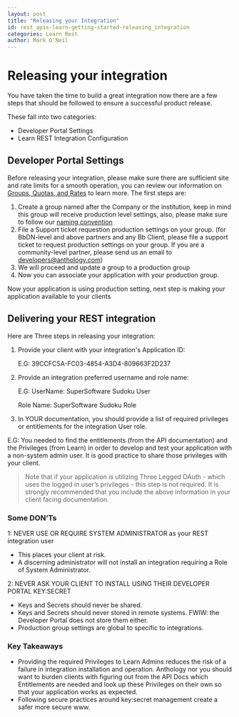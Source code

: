 ```yaml
---
layout: post
title: "Releasing your Integration"
id: rest_apis-learn-getting-started-releasing_integration
categories: Learn Rest
author: Mark O'Neil
---
```


# Releasing your integration

You have taken the time to build a great integration now there are a few steps that should be followed to ensure a successful product release.

These fall into two categories:

  - Developer Portal Settings
  - Learn REST Integration Configuration

## Developer Portal Settings

Before releasing your integration, please make sure there are sufficient site and rate limits for a smooth operation, you can review our information on [Groups, Quotas, and Rates](../Admin/groups-quotas-rates.md) to learn more. The first steps are:

1. Create a group named after the Company or the institution, keep in mind this group will receive production level settings, also, please make sure to follow our <a href="https://docs.anthology.com/REST APIs/Learn/Admin/groups-quotas-rates#production-groups" target="_top">naming convention</a>
2. File a Support ticket requestion production settings on your group. (for BbDN-level and above partners and any Bb Client, please file a support ticket to request production settings on your group. If you are a community-level partner, please send us an email to developers@anthology.com)  
3. We will proceed and update a group to a production group
4. Now you can associate your application with your production group.

Now your application is using production setting, next step is making your application available to your clients

## Delivering your REST integration

Here are Three steps in releasing your integration:

1. Provide your client with your integration's Application ID:
	
	E.G: 39CCFC5A-FC03-4854-A3D4-809663F2D237 

2. Provide an integration preferred username and role name:
	
	E.G: UserName: SuperSoftware Sudoku User

	Role Name: SuperSoftware Sudoku Role

3. In YOUR documentation, you should provide a list of required privileges or entitlements for the integration User role.

E.G: You needed to find the entitlements (from the API documentation) and the Privileges (from Learn) in order to develop and test your application with a non-system admin user. It is good practice to share those privileges with your client.

> Note that if your application is utilizing Three Legged OAuth - which uses the logged in user’s privileges - this step is not required.
> It is strongly recommended that you include the above information in your client facing documentation.

### Some DON’Ts

1: NEVER USE OR REQUIRE SYSTEM ADMINISTRATOR as your REST integration user
- This places your client at risk.
- A discerning administrator will not install an integration requiring a Role of System Administrator.

2: NEVER ASK YOUR CLIENT TO INSTALL USING THEIR DEVELOPER PORTAL KEY:SECRET
- Keys and Secrets should never be shared.
- Keys and Secrets should never stored in remote systems. FWIW: the Developer Portal does not store them either.
- Production group settings are global to specific to integrations.

### Key Takeaways
- Providing the required Privileges to Learn Admins reduces the risk of a failure in integration installation and operation. Anthology nor you should want to burden clients with figuring out from the API Docs which Entitlements are needed and look up these Privileges on their own so that your application works as expected.
- Following secure practices around key:secret management create a safer more secure www.
